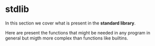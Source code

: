 # stdlib

In this section we cover what is present in the **standard library**.

Here are present the functions that might be needed in any program in general but migth more complex than functions like builtins.